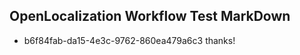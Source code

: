 ## OpenLocalization Workflow Test MarkDown

* b6f84fab-da15-4e3c-9762-860ea479a6c3 
thanks!



<!--HONumber=Jan16_HO2-->

